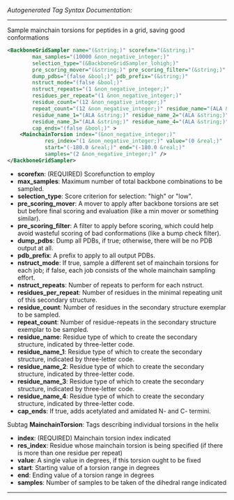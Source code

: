 <!-- THIS IS AN AUTOGENERATED FILE: Don't edit it directly, instead change the schema definition in the code itself. -->

_Autogenerated Tag Syntax Documentation:_

---
Sample mainchain torsions for peptides in a grid, saving good conformations

```xml
<BackboneGridSampler name="(&string;)" scorefxn="(&string;)"
        max_samples="(10000 &non_negative_integer;)"
        selection_type="(&BackboneGridSampler_lohigh;)"
        pre_scoring_mover="(&string;)" pre_scoring_filter="(&string;)"
        dump_pdbs="(false &bool;)" pdb_prefix="(&string;)"
        nstruct_mode="(false &bool;)"
        nstruct_repeats="(1 &non_negative_integer;)"
        residues_per_repeat="(1 &non_negative_integer;)"
        residue_count="(12 &non_negative_integer;)"
        repeat_count="(12 &non_negative_integer;)" residue_name="(ALA &string;)"
        residue_name_1="(ALA &string;)" residue_name_2="(ALA &string;)"
        residue_name_3="(ALA &string;)" residue_name_4="(ALA &string;)"
        cap_ends="(false &bool;)" >
    <MainchainTorsion index="(&non_negative_integer;)"
            res_index="(1 &non_negative_integer;)" value="(0 &real;)"
            start="(-180.0 &real;)" end="(-180.0 &real;)"
            samples="(2 &non_negative_integer;)" />
</BackboneGridSampler>
```

-   **scorefxn**: (REQUIRED) Scorefunction to employ
-   **max_samples**: Maximum number of total backbone combinations to be sampled.
-   **selection_type**: Score criterion for selection: "high" or "low".
-   **pre_scoring_mover**: A mover to apply after backbone torsions are set but before final scoring and evaluation (like a min mover or something similar).
-   **pre_scoring_filter**: A filter to apply before scoring, which could help avoid wasteful scoring of bad conformations (like a bump check filter).
-   **dump_pdbs**: Dump all PDBs, if true; otherwise, there will be no PDB output at all.
-   **pdb_prefix**: A prefix to apply to all output PDBs.
-   **nstruct_mode**: If true, sample a different set of mainchain torsions for each job; if false, each job consists of the whole mainchain sampling effort.
-   **nstruct_repeats**: Number of repeats to perform for each nstruct.
-   **residues_per_repeat**: Number of residues in the minimal repeating unit of this secondary structure.
-   **residue_count**: Number of residues in the secondary structure exemplar to be sampled.
-   **repeat_count**: Number of residue-repeats in the secondary structure exemplar to be sampled.
-   **residue_name**: Residue type of which to create the secondary structure, indicated by three-letter code.
-   **residue_name_1**: Residue type of which to create the secondary structure, indicated by three-letter code.
-   **residue_name_2**: Residue type of which to create the secondary structure, indicated by three-letter code.
-   **residue_name_3**: Residue type of which to create the secondary structure, indicated by three-letter code.
-   **residue_name_4**: Residue type of which to create the secondary structure, indicated by three-letter code.
-   **cap_ends**: If true, adds acetylated and amidated N- and C- termini.


Subtag **MainchainTorsion**:   Tags describing individual torsions in the helix

-   **index**: (REQUIRED) Mainchain torsion index indicated
-   **res_index**: Residue whose mainchain torsion is being specified (if there is more than one residue per repeat)
-   **value**: A single value in degrees, if this torsion ought to be fixed
-   **start**: Starting value of a torsion range in degrees
-   **end**: Ending value of a torsion range in degrees
-   **samples**: Number of samples to be taken of the dihedral range indicated

---
